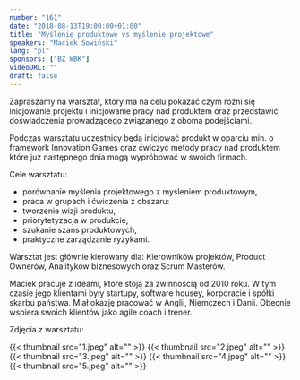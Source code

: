 ```yaml
---
number: "161"
date: "2018-08-13T19:00:00+01:00"
title: "Myślenie produktowe vs myślenie projektowe"
speakers: "Maciek Sowiński"
lang: "pl"
sponsors: ["BZ WBK"]
videoURL: ""
draft: false
---
```


Zapraszamy na warsztat, który ma na celu pokazać czym różni się inicjowanie projektu i inicjowanie pracy nad produktem oraz przedstawić doświadczenia prowadzącego związanego z oboma podejściami.

Podczas warsztatu uczestnicy będą inicjować produkt w oparciu min. o framework Innovation Games oraz ćwiczyć metody pracy nad produktem które już następnego dnia mogą wypróbować w swoich firmach.

Cele warsztatu:
  * porównanie myślenia projektowego z myśleniem produktowym,
  * praca w grupach i ćwiczenia z obszaru:
  * tworzenie wizji produktu,
  * priorytetyzacja w produkcie,
  * szukanie szans produktowych,
  * praktyczne zarządzanie ryzykami.

Warsztat jest głównie kierowany dla: Kierowników projektów, Product Ownerów, Analityków biznesowych oraz Scrum Masterów.

Maciek pracuje z ideami, które stoją za zwinnością od 2010 roku. W tym czasie jego klientami były startupy, software housey, korporacie i spółki skarbu państwa. Miał okazję pracować w Anglii, Niemczech i Danii. Obecnie wspiera swoich klientów jako agile coach i trener.

Zdjęcia z warsztatu:

{{< thumbnail src="1.jpeg" alt="" >}}
{{< thumbnail src="2.jpeg" alt="" >}}
{{< thumbnail src="3.jpeg" alt="" >}}
{{< thumbnail src="4.jpeg" alt="" >}}
{{< thumbnail src="5.jpeg" alt="" >}}